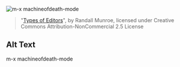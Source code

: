 ![m-x machineofdeath-mode](https://imgs.xkcd.com/comics/types_of_editors.png)
> "[Types of Editors](https://xkcd.com/1341/)", by Randall Munroe, licensed under Creative Commons Attribution-NonCommercial 2.5 License

## Alt Text
m-x machineofdeath-mode
